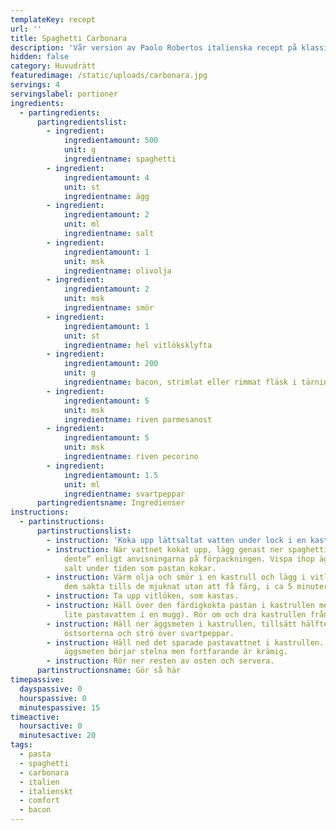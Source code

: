 ```yaml
---
templateKey: recept
url: ''
title: Spaghetti Carbonara
description: 'Vår version av Paolo Robertos italienska recept på klassisk Carbonara. '
hidden: false
category: Huvudrätt
featuredimage: /static/uploads/carbonara.jpg
servings: 4
servingslabel: portioner
ingredients:
  - partingredients:
      partingredientslist:
        - ingredient:
            ingredientamount: 500
            unit: g
            ingredientname: spaghetti
        - ingredient:
            ingredientamount: 4
            unit: st
            ingredientname: ägg
        - ingredient:
            ingredientamount: 2
            unit: ml
            ingredientname: salt
        - ingredient:
            ingredientamount: 1
            unit: msk
            ingredientname: olivolja
        - ingredient:
            ingredientamount: 2
            unit: msk
            ingredientname: smör
        - ingredient:
            ingredientamount: 1
            unit: st
            ingredientname: hel vitlöksklyfta
        - ingredient:
            ingredientamount: 200
            unit: g
            ingredientname: bacon, strimlat eller rimmat fläsk i tärningar
        - ingredient:
            ingredientamount: 5
            unit: msk
            ingredientname: riven parmesanost
        - ingredient:
            ingredientamount: 5
            unit: msk
            ingredientname: riven pecorino
        - ingredient:
            ingredientamount: 1.5
            unit: ml
            ingredientname: svartpeppar
      partingredientsname: Ingredienser
instructions:
  - partinstructions:
      partinstructionslist:
        - instruction: 'Koka upp lättsaltat vatten under lock i en kastrull. '
        - instruction: När vattnet kokat upp, lägg genast ner spaghettin och koka den ”al
            dente” enligt anvisningarna på förpackningen. Vispa ihop äggen med
            salt under tiden som pastan kokar.
        - instruction: Värm olja och smör i en kastrull och lägg i vitlök och bacon. Fräs
            dem sakta tills de mjuknat utan att få färg, i ca 5 minuter.
        - instruction: Ta upp vitlöken, som kastas.
        - instruction: Häll över den färdigkokta pastan i kastrullen med bacon (obs- spara
            lite pastavatten i en mugg). Rör om och dra kastrullen från värmen.
        - instruction: Häll ner äggsmeten i kastrullen, tillsätt hälften av de båda
            ostsorterna och strö över svartpeppar.
        - instruction: Häll ned det sparade pastavattnet i kastrullen. Rör om tills
            äggsmeten börjar stelna men fortfarande är krämig.
        - instruction: Rör ner resten av osten och servera.
      partinstructionsname: Gör så här
timepassive:
  dayspassive: 0
  hourspassive: 0
  minutespassive: 15
timeactive:
  hoursactive: 0
  minutesactive: 20
tags:
  - pasta
  - spaghetti
  - carbonara
  - italien
  - italienskt
  - comfort
  - bacon
---
```

